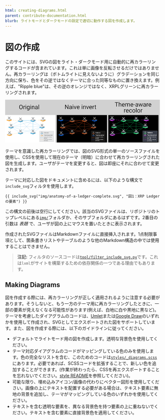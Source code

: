 ```yaml
---
html: creating-diagrams.html
parent: contribute-documentation.html
blurb: ライトモードとダークモードの設定で適切に動作する図を作成します。
---
```

# 図の作成

このサイトには、SVGの図をライト・ダークモード用に自動的に再カラーリングするコードが含まれています。これは単に画像を反転させるだけではありません。再カラーリングは（ボトムライトに見えないように）グラデーションを同じ方向に保ち、色をその逆ではなくテーマに合った同等なものに置き換えます。例えば、"Ripple blue"は、その逆のオレンジではなく、XRPLグリーンに再カラーリングされます。

![色の反転とテーマ対応再カラーリングの比較](img/theme-aware-recolor.png)

テーマを意識した再カラーリングでは、図のSVG形式の単一のソースファイルを使用し、CSSを使用して現在のテーマ（明暗）に合わせて再カラーリングされた図を生成します。ユーザがテーマを変更すると、図は即座にそれに合わせて変更されます。

テーマに対応した図をドキュメントに含めるには、以下のような構文で`include_svg`フィルタを使用します。

```jinja
{{ include_svg("img/anatomy-of-a-ledger-complete.svg", "図1：XRP Ledgerの要素") }}
```

この構文の前後は空行にしてください。該当のSVGファイルは、リポジトリのトップレベルにある[`img/`](https://github.com/XRPLF/xrpl-dev-portal/tree/master/img)フォルダか、そのサブフォルダにあるはずです。2番目の引数は _表題_ で、ユーザが図の上にマウスを置いたときに表示されます。

作成されたSVGファイルはMarkdownファイルに直接挿入されます。1点制限事項として、箇条書きリストやテーブルのような他のMarkdown構造の中では使用することはできません。

> **注記:** フィルタのソースコードは[`tool/filter_include_svg.py`](https://github.com/XRPLF/xrpl-dev-portal/blob/master/tool/filter_include_svg.py)です。これは`lxml`がサイトを構築するための依存関係の一つである理由でもあります。

## Making Diagrams

図を作成する際には、再カラーリングが正しく適用されるように注意する必要があります。そうしないと、もう一方のテーマ用に再カラーリングしたときに、一部の要素が見えなくなる可能性があります(例えば、白地に白や黒地に黒など)。テーマを考慮したダイアグラムのコードは、[Umlet](https://www.umlet.com/)または[Google Draw](https://docs.google.com/drawings/)のいずれかを使用して作成され、SVGとしてエクスポートされた図をサポートしています。また、図を作成する際には、以下のガイドラインに従ってください。

- デフォルトでライトモード用の図を作成します。透明な背景色を使用してください。
- テーマ対応ダイアグラムのコードがマッピングしている色のみを使用します。色の完全なリストを含む、このためのコードは[`styles/_diagrams.scss`](https://github.com/XRPLF/xrpl-dev-portal/blob/master/styles/_diagrams.scss)にあります。必要であれば、SCSSコードを拡張することで、新しい色を追加することができます。(作業が終わったら、CSSを再エクスポートすることを忘れないでください。[style README](https://github.com/XRPLF/xrpl-dev-portal/blob/master/styles/README.md)を参照してください)。
- 可能な限り、埋め込みアイコン/画像の代わりにベクター図形を使用してください。画像の上にテキストを配置する必要がある場合は、テキスト要素に無地の背景を追加し、テーマがマッピングしている色のいずれかを使用してください。
- テキストを含む透明な要素を、異なる背景色を持つ要素の上に重ねないでください。テキストを含む要素に直接背景色を適用してください。
